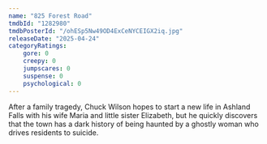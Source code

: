 ```yaml
---
name: "825 Forest Road"
tmdbId: "1282980"
tmdbPosterId: "/ohESp5Nw49OD4ExCeNYCEIGX2iq.jpg"
releaseDate: "2025-04-24"
categoryRatings:
    gore: 0
    creepy: 0
    jumpscares: 0
    suspense: 0
    psychological: 0
---
```

After a family tragedy, Chuck Wilson hopes to start a new life in Ashland Falls with his wife Maria and little sister Elizabeth, but he quickly discovers that the town has a dark history of being haunted by a ghostly woman who drives residents to suicide.
